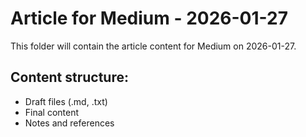 # Article for Medium - 2026-01-27

This folder will contain the article content for Medium on 2026-01-27.

## Content structure:
- Draft files (.md, .txt)
- Final content
- Notes and references
